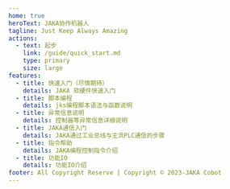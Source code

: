 ```yaml
---
home: true
heroText: JAKA协作机器人
tagline: Just Keep Always Amazing
actions:
  - text: 起步
    link: /guide/quick_start.md
    type: primary
    size: large
features:
  - title: 快速入门（尽情期待）
    details: JAKA 软硬件快速入门
  - title: 脚本编程
    details: jks编程脚本语法与函数说明
  - title: 异常信息说明
    details: 控制器等异常信息详细说明
  - title: JAKA通信入门
    details: JAKA通过工业总线与主流PLC通信的步骤
  - title: 指令帮助
    details: JAKA编程控制指令介绍
  - title: 功能IO
    details: 功能IO介绍
footer: All Copyright Reserve | Copyright © 2023-JAKA Cobot
---
```


